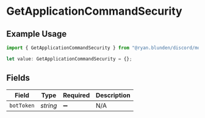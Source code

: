 # GetApplicationCommandSecurity

## Example Usage

```typescript
import { GetApplicationCommandSecurity } from "@ryan.blunden/discord/models/operations";

let value: GetApplicationCommandSecurity = {};
```

## Fields

| Field              | Type               | Required           | Description        |
| ------------------ | ------------------ | ------------------ | ------------------ |
| `botToken`         | *string*           | :heavy_minus_sign: | N/A                |